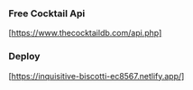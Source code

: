 
### Free Cocktail Api
[https://www.thecocktaildb.com/api.php]

### Deploy
[https://inquisitive-biscotti-ec8567.netlify.app/]

